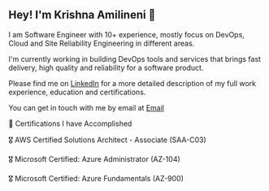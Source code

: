 ## Hey! I'm Krishna Amilineni 👋 

I am Software Engineer with 10+ experience, mostly focus on DevOps, Cloud and Site Reliability Engineering in different areas. 

I'm currently working in building DevOps tools and services that brings fast delivery, high quality and reliability for a software product.

Please find me on [LinkedIn](linkedin.com/in/krishnaamilineni/) for a more detailed description of my full work experience, education and certifications. 

You can get in touch with me by email at [Email](amilinenikintu@gmail.com)

🧾 Certifications I have Accomplished

🎖 AWS Certified Solutions Architect - Associate (SAA-C03)

🎖  Microsoft Certified: Azure Administrator (AZ-104)

🎖 Microsoft Certified: Azure Fundamentals (AZ-900)

<!--
**KrishnaAmilineni/KrishnaAmilineni** is a ✨ _special_ ✨ repository because its `README.md` (this file) appears on your GitHub profile.

Here are some ideas to get you started:

- 🔭 I’m currently working on ...
- 🌱 I’m currently learning ...
- 👯 I’m looking to collaborate on ...
- 🤔 I’m looking for help with ...
- 💬 Ask me about ...
- 📫 How to reach me: ...
- 😄 Pronouns: ...
- ⚡ Fun fact: ...
-->
